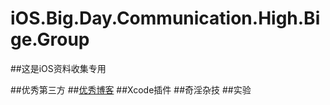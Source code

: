# iOS.Big.Day.Communication.High.Bige.Group

##这是iOS资料收集专用

##优秀第三方
##[优秀博客](https://github.com/iOSBIGDay/iOS.Big.Day.Communication.High.Bige.Group/tree/master/Blogs)
##Xcode插件
##奇淫杂技
##实验

